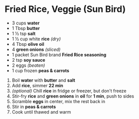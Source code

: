# Fried Rice, Veggie (Sun Bird)

* 3 cups **water**
* 1 Tbsp **butter**
* 1 1⁄2 tsp **salt**
* 1 1⁄2 cup white **rice** *(dry)*
* 4 Tbsp **olive oil**
* 4 **green onions** *(sliced)*
* 1 packet Sun Bird brand **Fried Rice seasoning**
* 2 tsp **soy sauce**
* 2 eggs *(beaten)*
* 1 cup frozen **peas & carrots**

1. Boil **water** with **butter** and **salt**
1. Add **rice**, simmer **22 min**
1. *(optional)* Chill **rice** in fridge or freezer, but don't freeze
1. Stir-fry **rice** and **green onions** in **oil** for **1 min**, push to sides
1. Scramble **eggs** in center, mix the rest back in
1. Stir in **peas & carrots**
1. Cook until thawed and warm

